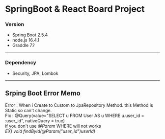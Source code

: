 # SpringBoot & React Board Project
### Version
- Spring Boot 2.5.4
- node.js 16.4.1
- Graddle 7.?
---
### Dependency
- Security, JPA, Lombok
---
## Srping Boot Error Memo

Error : When i Create to Custom to JpaRepository Method. this Method is Static so can't change.<br>
Fix : @Query(value="SELECT u FROM User AS u WHERE u.user_id = :user_id", <string>nativeQuery = true<string>)<br>
  if you don't use *@Param* WHERE will not works <br> *EX) void findById(@Param("user_id")userId)*
